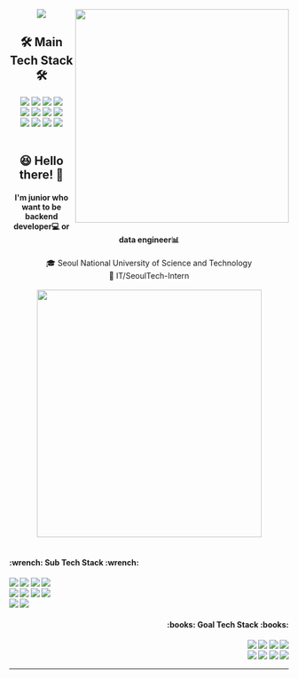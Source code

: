 <div align="center">
  <img src="https://capsule-render.vercel.app/api?type=waving&color=118F6E&height=120&section=header&text=su1jun&fontSize=50&fontColor=ffffff" />
  <img width="385px" align="right" ppadding='20px' src="http://mazassumnida.wtf/api/v2/generate_badge?boj=sujun"/>
  <br>
  <h2><b>🛠 Main Tech Stack 🛠</b></h2>
  <img src="https://img.shields.io/badge/python-3776AB?style=flat-square&logo=python&logoColor=white">
  <img src="https://img.shields.io/badge/anaconda-44A833?style=flat-square&logo=anaconda&logoColor=white">
  <img src="https://img.shields.io/badge/opencv-5C3EE8?style=flat-square&logo=opencv&logoColor=white">
  <img src="https://img.shields.io/badge/spacy-09A3D5?style=flat-square&logo=spacy&logoColor=white">
  <br>
  <img src="https://img.shields.io/badge/selenium-43B02A?style=flat-square&logo=selenium&logoColor=white">
  <img src="https://img.shields.io/badge/django-092E20?style=flat-square&logo=django&logoColor=white">
  <img src="https://img.shields.io/badge/Oracle-F80000?style=flat-square&logo=Oracle&logoColor=white">
  <img src="https://img.shields.io/badge/JAVA-007396?style=flat-square&logo=java&logoColor=white">
  <br>
  <img src="https://img.shields.io/badge/vsCode-007ACC?style=flat-square&logo=visualstudiocode%20IDE&logoColor=white">
  <img src="https://img.shields.io/badge/jupyter-F37626?style=flat-square&logo=jupyter%20IDE&logoColor=white">
  <img src="https://img.shields.io/badge/linux-FCC624?style=flat-square&logo=linux&logoColor=white">
  <img src="https://img.shields.io/badge/git-F05032?style=flat-square&logo=git&logoColor=white">
  <br><br>
</div>
<div align="center">
  <h2>😆 Hello there! 👋</h2>
  <h4>I'm junior who want to be<br>backend developer💻 or data engineer📊</h4>
  🎓 Seoul National University of Science and Technology<br>
  💁 IT/SeoulTech-Intern<br>
  <br>
  <img width="405" height="446" src="https://github.com/su1jun/su1jun/assets/120762843/92481fda-64cb-4b83-8200-617750cf6cfe"/>
<br><br>
</div>
  
<div align="left">
  <h4><b>      :wrench: Sub Tech Stack :wrench:<b></h4>
  <img src="https://img.shields.io/badge/html5-E34F26?style=flat-square&logo=html5&logoColor=white">
  <img src="https://img.shields.io/badge/css3-1572B6?style=flat-square&logo=css3&logoColor=white">
  <img src="https://img.shields.io/badge/javascript-F7DF1E?style=flat-square&logo=javascript&logoColor=white">
  <img src="https://img.shields.io/badge/vue.js-4FC08D?style=flat-square&logo=vuedotjs&logoColor=white">
  <br>
  <img src="https://img.shields.io/badge/nuxt.js-00DC82?style=flat-square&logo=nuxtdotjs&logoColor=white">
  <img src="https://img.shields.io/badge/illustrator-FF9A00?style=flat-square&logo=adobeillustrator&logoColor=white">
  <img src="https://img.shields.io/badge/photoshop-31A8FF?style=flat-square&logo=adobephotoshop&logoColor=white">
  <img src="https://img.shields.io/badge/figma-F24E1E?style=flat-square&logo=figma&logoColor=white">
  <br>
  <img src="https://img.shields.io/badge/trello-0052CC?style=flat-square&logo=trello&logoColor=white">
  <img src="https://img.shields.io/badge/notion-000000?style=flat-square&logo=notion&logoColor=white">
</div>
<div align="right">
  <h4><b>:books: Goal Tech Stack :books:      <b></h4>
  <img src="https://img.shields.io/badge/hadoop-66CCFF?style=flat-square&logo=apachehadoop&logoColor=white">
  <img src="https://img.shields.io/badge/kafka-231F20?style=flat-square&logo=apachekafka&logoColor=white">
  <img src="https://img.shields.io/badge/docker-2496ED?style=flat-square&logo=docker&logoColor=white">
  <img src="https://img.shields.io/badge/kubernetes-326CE5?style=flat-square&logo=kubernetes&logoColor=white">
  <br>
  <img src="https://img.shields.io/badge/aws-232F3E?style=flat-square&logo=aws&logoColor=white">
  <img src="https://img.shields.io/badge/elastic-005571?style=flat-square&logo=elastic&logoColor=white">
  <img src="https://img.shields.io/badge/spring-6DB33F?style=flat-square&logo=spring&logoColor=white">
  <img src="https://img.shields.io/badge/elastic-005571?style=flat-square&logo=elastic&logoColor=white">
  <br>
</div>
<hr>
<!--
**su1jun/su1jun** is a ✨ _special_ ✨ repository because its `README.md` (this file) appears on your GitHub profile.

Here are some ideas to get you started:

- 🔭 I’m currently working on ... - 🌱 I’m currently learning ... - 👯 I’m looking to collaborate on ...
- 🤔 I’m looking for help with ...
- 💬 Ask me about ...
- 📫 How to reach me: ...
- 😄 Pronouns: ...
- ⚡ Fun fact: ...

//numpy
<img src="https://img.shields.io/badge/numpy-#013243?style=flat-square&logo=numpy&logoColor=white">
//pandas
<img src="https://img.shields.io/badge/pandas-#150458?style=flat-square&logo=pandas&logoColor=white">
//pytorch
<img src="https://img.shields.io/badge/pytorch-#EE4C2C?style=flat-square&logo=pytorch&logoColor=white">
//tensorflow
<img src="https://img.shields.io/badge/tensorflow-#FF6F00?style=flat-square&logo=tensorflow&logoColor=white">
//Keras
<img src="https://img.shields.io/badge/keras-#D00000?style=flat-square&logo=keras&logoColor=white">
//scikitlearn
<img src="https://img.shields.io/badge/scikitlearn-#F7931E?style=flat-square&logo=scikitlearn&logoColor=white">

-->
